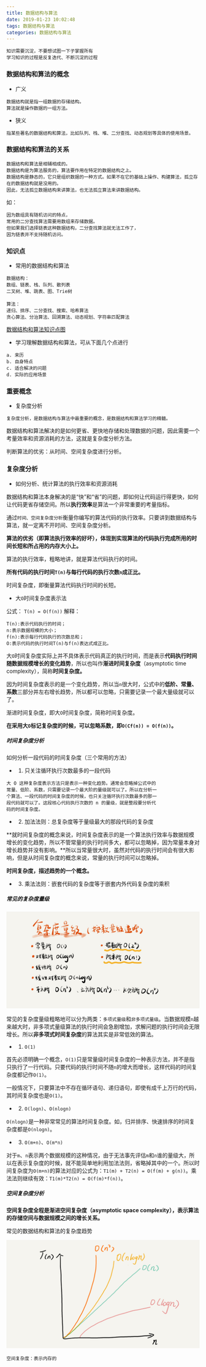 ```yaml
---
title: 数据结构与算法
date: 2019-01-23 10:02:48
tags: 数据结构与算法
categories: 数据结构与算法
---
```


```
知识需要沉淀，不要想试图一下子掌握所有
学习知识的过程是反复迭代、不断沉淀的过程
```

### 数据结构和算法的概念

* 广义

```
数据结构就是指一组数据的存储结构。
算法就是操作数据的一组方法。
```

* 狭义

```
指某些著名的数据结构和算法，比如队列、栈、堆、二分查找、动态规划等具体的使用场景。
```

### 数据结构和算法的关系

```
数据结构和算法是相辅相成的。
数据结构是为算法服务的，算法要作用在特定的数据结构之上。
数据结构是静态的，它只是组织数据的一种方式。如果不在它的基础上操作、构建算法，孤立存在的数据结构就是没用的。
因此，无法孤立数据结构来讲算法，也无法孤立算法来讲数据结构。
```

如：

```
因为数组具有随机访问的特点，
常用的二分查找算法需要用数组来存储数据。
但如果我们选择链表这种数据结构，二分查找算法就无法工作了，
因为链表并不支持随机访问。
```

### 知识点

* 常用的数据结构和算法

```
数据结构：
数组、链表、栈、队列、散列表
二叉树、堆、跳表、图、Trie树

算法：
递归、排序、二分查找、搜索、哈希算法
贪心算法、分治算法、回溯算法、动态规划、字符串匹配算法
```

[数据结构和算法知识点图](https://88benxiaoyang.github.io/2019/01/23/数据结构与算法图表（一）/)

* 学习理解数据结构和算法，可从下面几个点进行

```
a. 来历
b. 自身特点
c. 适合解决的问题
d. 实际的应用场景
```

### 重要概念

* 复杂度分析

```
复杂度分析，是数据结构与算法中最重要的概念，是数据结构和算法学习的精髓。
```

数据结构和算法解决的是如何更省、更快地存储和处理数据的问题，因此需要一个考量效率和资源消耗的方法，这就是复杂度分析方法。

判断算法的优劣：从时间、空间复杂度进行分析。

### 复杂度分析

* 如何分析、统计算法的执行效率和资源消耗

数据结构和算法本身解决的是“快”和“省”的问题，即如何让代码运行得更快，如何让代码更省存储空间。所以**执行效率**是算法一个非常重要的考量指标。

通过`时间、空间复杂度分析`衡量你编写的算法代码的执行效率。只要讲到数据结构与算法，就一定离不开时间、空间复杂度分析。

**算法的优劣（即算法执行效率的好坏），体现到实现算法的代码执行完成所用的时间长短和所占用的内存大小上。**

算法的执行效率，粗略地讲，就是算法代码执行的时间。

**所有代码的执行时间`T(n)`与每行代码的执行次数`n`成正比。**

时间复杂度，即衡量算法代码执行时间的长短。

* 大`O`时间复杂度表示法

公式： `T(n) = O(f(n))`
解释： 

```
T(n):表示代码执行的时间；
n:表示数据规模的大小；
f(n):表示每行代码执行的次数总和；
O:表示代码的执行时间T(n)与f(n)表达式成正比。
```

大`O`时间复杂度实际上并不具体表示代码真正的执行时间，而是表示**代码执行时间随数据规模增长的变化趋势**，所以也叫作**渐进时间复杂度**（asymptotic time complexity），简称**时间复杂度。**

因为时间复杂度表示的是一个变化趋势，所以当`n`很大时，公式中的**低阶、常量、系数**三部分并左右增长趋势，所以都可以忽略，只需要记录一个最大量级就可以了。

渐进时间复杂度，即大`O`时间复杂度，简称时间复杂度。

**在采用大`O`标记复杂度的时候，可以忽略系数，即`O(Cf(n)) = O(f(n))`。**

##### 时间复杂度分析

如何分析一段代码的时间复杂度（三个常用的方法）

* 1. 只关注循环执行次数最多的一段代码

```
大 O 这种复杂度表示方法只是表示一种变化趋势。通常会忽略掉公式中的
常量、低阶、系数，只需要记录一个最大阶的量级就可以了。所以在分析一
个算法、一段代码的时间复杂度的时候，也只关注循环执行次数最多的那一
段代码就可以了。这段核心代码执行次数的 n 的量级，就是整段要分析代
码的时间复杂度。
```

* 2. 加法法则：总复杂度等于量级最大的那段代码的复杂度

**就时间复杂度的概念来说，时间复杂度表示的是一个算法执行效率与数据规模增长的变化趋势，所以不管常量的执行时间多大，都可以忽略掉，因为常量本身对增长趋势并没有影响。**所以当常量很大时，虽然对代码的执行时间会有很大影响，但是从时间复杂度的概念来说，常量的执行时间可以忽略掉。

**时间复杂度，描述趋势的一个概念。**

* 3. 乘法法则：嵌套代码的复杂度等于嵌套内外代码复杂度的乘积

##### 常见的复杂度量级

![复杂度量级](数据结构与算法/复杂度量级.jpg)

常见的复杂度量级粗略地可以分为两类：`多项式量级`和`非多项式量级`。当数据规模`n`越来越大时，非多项式量级算法的执行时间会急剧增加，求解问题的执行时间会无限增长。所以**非多项式时间复杂度**的算法其实是非常低效的算法。

* 1. `O(1)`

首先必须明确一个概念，`O(1)`只是常量级时间复杂度的一种表示方法，并不是指只执行了一行代码。只要代码的执行时间不随`n`的增大而增长，这样代码的时间复杂度都记作`O(1)`。

一般情况下，只要算法中不存在循环语句、递归语句，即使有成千上万行的代码，其时间复杂度也是`O(1)`。

* 2. `O(logn)`、`O(nlogn)`

`O(nlogn)`是一种非常常见的算法时间复杂度。如，归并排序、快速排序的时间复杂度都是`O(nlogn)`。

* 3. `O(m+n)`、`O(m*n)`

对于`m`、`n`表示两个数据规模的这种情况，由于无法事先评估`m`和`n`谁的量级大，所以在表示复杂度的时候，就不能简单地利用加法法则，省略掉其中的一个。所以时间复杂度为`O(m+n)`的算法对应的公式为：`T1(m) + T2(n) = O(f(m) + g(n))`。乘法法则继续有效：`T1(m)*T2(n) = O(f(m)*f(n))`。

##### 空间复杂度分析

**空间复杂度全程是渐进空间复杂度（asymptotic space complexity），表示算法的存储空间与数据规模之间的增长关系。**

常见的数据结构和算法的复杂度趋势

![常见的数据结构和算法的复杂度趋势](数据结构与算法/常见的数据结构和算法的复杂度趋势.jpg)

```
空间复杂度：表示内存的
```